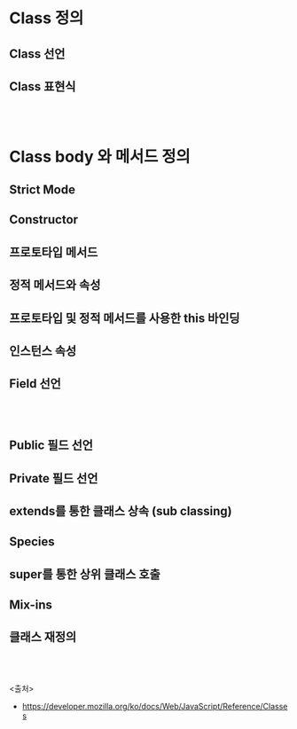 # Class 정의
## Class 선언

## Class 표현식

<br><br>

# Class body 와 메서드 정의

## Strict Mode

## Constructor

## 프로토타입 메서드

## 정적 메서드와 속성

## 프로토타입 및 정적 메서드를 사용한 this 바인딩

## 인스턴스 속성

## Field 선언

<br><br>

## Public 필드 선언

## Private 필드 선언

## extends를 통한 클래스 상속 (sub classing)

## Species

## super를 통한 상위 클래스 호출

## Mix-ins

## 클래스 재정의


<br><br><br>
<출처>
- https://developer.mozilla.org/ko/docs/Web/JavaScript/Reference/Classes
